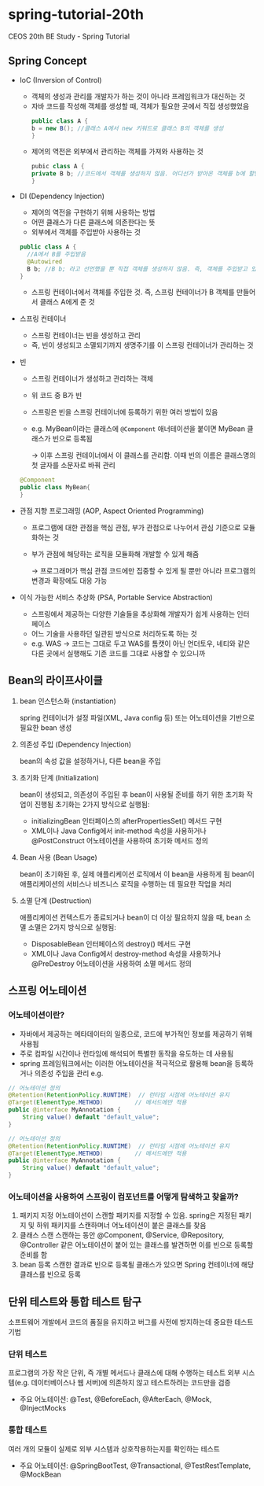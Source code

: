 # spring-tutorial-20th
CEOS 20th BE Study - Spring Tutorial

## Spring Concept

- IoC (Inversion of Control)
  
  - 객체의 생성과 관리를 개발자가 하는 것이 아니라 프레임워크가 대신하는 것
  - 자바 코드를 작성해 객체를 생성할 때, 객체가 필요한 곳에서 직접 생성했었음
    ```java
    public class A {
	b = new B(); //클래스 A에서 new 키워드로 클래스 B의 객체를 생성
    }
    ```
  - 제어의 역전은 외부에서 관리하는 객체를 가져와 사용하는 것
    ```java
    pubic class A {
	private B b; //코드에서 객체를 생성하지 않음. 어디선가 받아온 객체를 b에 할당
    }
    ```
    
- DI (Dependency Injection)
    
    - 제어의 역전을 구현하기 위해 사용하는 방법
    - 어떤 클래스가 다른 클래스에 의존한다는 뜻
    - 외부에서 객체를 주입받아 사용하는 것
  ```java
  public class A {
	//A에서 B를 주입받음
	@Autowired
	B b; //B b; 라고 선언했을 뿐 직접 객체를 생성하지 않음. 즉, 객체를 주입받고 있음
  }
  ```
  - 스프링 컨테이너에서 객체를 주입한 것. 즉, 스프링 컨테이너가 B 객체를 만들어서 클래스 A에게 준 것
 


- 스프링 컨테이너
  - 스프링 컨테이너는 빈을 생성하고 관리
  - 즉, 빈이 생성되고 소멸되기까지 생명주기를 이 스프링 컨테이너가 관리하는 것


- 빈
  - 스프링 컨테이너가 생성하고 관리하는 객체 
  - 위 코드 중 B가 빈
  - 스프링은 빈을 스프링 컨테이너에 등록하기 위한 여러 방법이 있음
  - e.g. MyBean이라는 클래스에 `@Component` 애너테이션을 붙이면 MyBean 클래스가 빈으로 등록됨 
    
    → 이후 스프링 컨테이너에서 이 클래스를 관리함. 이때 빈의 이름은 클래스명의 첫 글자를 소문자로 바꿔 관리
  ```java
  @Component
  public class MyBean{
  }
  ```

- 관점 지향 프로그래밍 (AOP, Aspect Oriented Programming)
  - 프로그램에 대한 관점을 핵심 관점, 부가 관점으로 나누어서 관심 기준으로 모듈화하는 것
 
  - 부가 관점에 해당하는 로직을 모듈화해 개발할 수 있게 해줌

    → 프로그래머가 핵심 관점 코드에만 집중할 수 있게 될 뿐만 아니라 프로그램의 변경과 확장에도 대응 가능


- 이식 가능한 서비스 추상화 (PSA, Portable Service Abstraction)
  - 스프링에서 제공하는 다양한 기술들을 추상화해 개발자가 쉽게 사용하는 인터페이스
  - 어느 기술을 사용하던 일관된 방식으로 처리하도록 하는 것
  - e.g. WAS → 코드는 그대로 두고 WAS를 톰캣이 아닌 언더토우, 네티와 같은 다른 곳에서 실행해도 기존 코드를 그대로 사용할 수 있으니까


## Bean의 라이프사이클

1. bean 인스턴스화 (instantiation)

   spring 컨테이너가 설정 파일(XML, Java config 등) 또는 어노테이션을 기반으로 필요한 bean 생성
2. 의존성 주입 (Dependency Injection)

   bean의 속성 값을 설정하거나, 다른 bean을 주입
3. 초기화 단계 (Initialization)

   bean이 생성되고, 의존성이 주입된 후 bean이 사용될 준비를 하기 위한 초기화 작업이 진행됨
   초기화는 2가지 방식으로 실행됨:
   - initializingBean 인터페이스의 afterPropertiesSet() 메서드 구현
   - XML이나 Java Config에서 init-method 속성을 사용하거나 @PostConstruct 어노테이션을 사용하여 초기화 메서드 정의
4. Bean 사용 (Bean Usage)

   bean이 초기화된 후, 실제 애플리케이션 로직에서 이 bean을 사용하게 됨
   bean이 애플리케이션의 서비스나 비즈니스 로직을 수행하는 데 필요한 작업을 처리
5. 소멸 단계 (Destruction)

   애플리케이션 컨텍스트가 종료되거나 bean이 더 이상 필요하지 않을 때, bean 소멸
   소멸은 2가지 방식으로 실행됨:
   - DisposableBean 인터페이스의 destroy() 메서드 구현
   - XML이나 Java Config에서 destroy-method 속성을 사용하거나 @PreDestroy 어노테이션을 사용하여 소멸 메서드 정의

  
## 스프링 어노테이션

### 어노테이션이란?
- 자바에서 제공하는 메타데이터의 일종으로, 코드에 부가적인 정보를 제공하기 위해 사용됨
- 주로 컴파일 시간이나 런타임에 해석되어 특별한 동작을 유도하는 데 사용됨
- spring 프레임워크에서는 이러한 어노테이션을 적극적으로 활용해 bean을 등록하거나 의존성 주입을 관리
e.g.
```java
// 어노테이션 정의
@Retention(RetentionPolicy.RUNTIME)  // 런타임 시점에 어노테이션 유지
@Target(ElementType.METHOD)         // 메서드에만 적용
public @interface MyAnnotation {
    String value() default "default_value";
}

```
```java
// 어노테이션 정의
@Retention(RetentionPolicy.RUNTIME)  // 런타임 시점에 어노테이션 유지
@Target(ElementType.METHOD)         // 메서드에만 적용
public @interface MyAnnotation {
    String value() default "default_value";
}

```

### 어노테이션을 사용하여 스프링이 컴포넌트를 어떻게 탐색하고 찾을까?

1. 패키지 지정
   어노테이션이 스캔할 패키지를 지정할 수 있음. spring은 지정된 패키지 및 하위 패키지를 스캔하며너 어노테이션이 붙은 클래스를 찾음
2. 클래스 스캔
    스캔하는 동안 @Component, @Service, @Repository, @Controller 같은 어노테이션이 붙어 있는 클래스를 발견하면 이를 빈으로 등록할 준비를 함
3. bean 등록
   스캔한 결과로 빈으로 등록될 클래스가 있으면 Spring 컨테이너에 해당 클래스를 빈으로 등록


## 단위 테스트와 통합 테스트 탐구

소프트웨어 개발에서 코드의 품질을 유지하고 버그를 사전에 방지하는데 중요한 테스트 기법

### 단위 테스트
프로그램의 가장 작은 단위, 즉 개별 메서드나 클래스에 대해 수행하는 테스트
외부 시스템(e.g. 데이터베이스나 웹 서버)에 의존하지 않고 테스트하려는 코드만을 검증
- 주요 어노테이션: @Test, @BeforeEach, @AfterEach, @Mock, @InjectMocks

### 통합 테스트
여러 개의 모듈이 실제로 외부 시스템과 상호작용하는지를 확인하는 테스트
- 주요 어노테이션: @SpringBootTest, @Transactional, @TestRestTemplate, @MockBean
